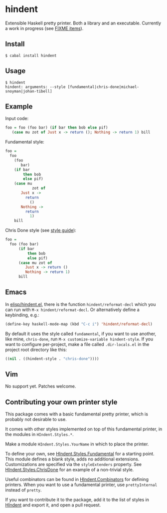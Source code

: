 hindent
=====

Extensible Haskell pretty printer. Both a library and an
executable. Currently a work in progress (see
[FIXME items](https://github.com/chrisdone/hindent/blob/master/src/HIndent/Instances.hs)).

## Install

    $ cabal install hindent

## Usage

    $ hindent
    hindent: arguments: --style [fundamental|chris-done|michael-snoyman|johan-tibell]

## Example

Input code:

``` haskell
foo = foo (foo bar) (if bar then bob else pif)
   (case mu zot of Just x -> return (); Nothing -> return 1) bill
```

Fundamental style:

``` haskell
foo =
  foo
    (foo
       bar)
    (if bar
        then bob
        else pif)
    (case mu
            zot of
       Just x ->
         return
           ()
       Nothing ->
         return
           1)
    bill
```

Chris Done style (see [style guide](https://github.com/chrisdone/haskell-style-guide)):

``` haskell
foo =
  foo (foo bar)
      (if bar
          then bob
          else pif)
      (case mu zot of
         Just x -> return ()
         Nothing -> return 1)
      bill
```

## Emacs

In
[elisp/hindent.el](https://github.com/chrisdone/hindent/blob/master/elisp/hindent.el),
there is the function `hindent/reformat-decl` which you can run with
`M-x hindent/reformat-decl`. Or alternatively define a keybinding,
e.g.:

``` lisp
(define-key haskell-mode-map (kbd "C-c i") 'hindent/reformat-decl)
```

By default it uses the style called `fundamental`, if you want to use
another, like mine, `chris-done`, run `M-x customize-variable
hindent-style`. If you want to configure per-project, make a file
called `.dir-locals.el` in the project root directory like this:

``` lisp
((nil . ((hindent-style . "chris-done"))))
```

## Vim

No support yet. Patches welcome.

## Contributing your own printer style

This package comes with a basic fundamental pretty printer, which is
probably not desirable to use.

It comes with other styles implemented on top of this fundamental
printer, in the modules in `HIndent.Styles.*`.

Make a module `HIndent.Styles.YourName` in which to place the printer.

To define your own, see
[HIndent.Styles.Fundamental](https://github.com/chrisdone/hindent/blob/master/src/HIndent/Styles/Fundamental.hs)
for a starting point. This module defines a blank style, adds no
additional extensions. Customizations are specified via the
`styleExtenders` property. See
[HIndent.Styles.ChrisDone](https://github.com/chrisdone/hindent/blob/master/src/HIndent/Styles/ChrisDone.hs)
for an example of a non-trivial style.

Useful combinators can be found in
[HIndent.Combinators](https://github.com/chrisdone/hindent/blob/master/src/HIndent/Combinators.hs)
for defining printers. When you want to use a fundamental printer, use
`prettyInternal` instead of `pretty`.

If you want to contribute it to the package, add it to the list of
styles in
[HIndent](https://github.com/chrisdone/hindent/blob/master/src/HIndent.hs)
and export it, and open a pull request.
